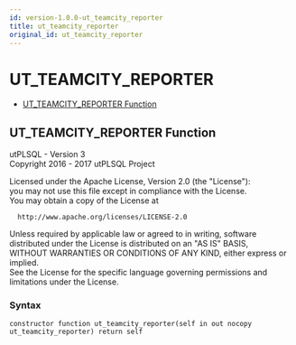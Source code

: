 ```yaml
---
id: version-1.0.0-ut_teamcity_reporter
title: ut_teamcity_reporter
original_id: ut_teamcity_reporter
---
```


# UT_TEAMCITY_REPORTER






- [UT_TEAMCITY_REPORTER Function](#ut_teamcity_reporter)












 
## UT_TEAMCITY_REPORTER Function<a name="ut_teamcity_reporter"></a>


<p>
<p>utPLSQL - Version 3<br />  Copyright 2016 - 2017 utPLSQL Project</p><p>  Licensed under the Apache License, Version 2.0 (the &quot;License&quot;):<br />  you may not use this file except in compliance with the License.<br />  You may obtain a copy of the License at</p><pre><code>  http://www.apache.org/licenses/LICENSE-2.0</code></pre><p>  Unless required by applicable law or agreed to in writing, software<br />  distributed under the License is distributed on an &quot;AS IS&quot; BASIS,<br />  WITHOUT WARRANTIES OR CONDITIONS OF ANY KIND, either express or implied.<br />  See the License for the specific language governing permissions and<br />  limitations under the License.</p>
</p>

### Syntax
```plsql
constructor function ut_teamcity_reporter(self in out nocopy ut_teamcity_reporter) return self
```

 





 
